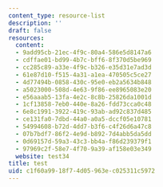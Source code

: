 ```yaml
---
content_type: resource-list
description: ''
draft: false
resources:
  content:
  - 9add95cb-21ec-4f9c-80a4-586e5d8147a6
  - cdffae01-bd99-4b7c-bff6-8f370d5be969
  - cc285c89-a33e-4f9c-b326-e35d31e7ad3d
  - 61e87d10-f515-4a31-a1ea-470505c5ce27
  - 4d77494b-0858-430c-95e0-eb2a5634b848
  - a5023000-508d-4e63-9f86-ee8965083e20
  - e56aaab5-13fa-4e2c-8c8b-25826da1001d
  - 1cf13858-7eb0-440e-8a26-fdd73cca0c48
  - 6e8c1991-3922-419c-93ab-ad92c837d485
  - ce131fa0-7dbd-44a0-a0a5-dccf05e10781
  - 54994608-b72d-4dd7-b3f6-c4f26d6a47c8
  - 07b7bdf7-86f2-4e9d-b892-7d4abb5da5dd
  - 0d69157d-59a3-43c3-bb4a-f86d239379f1
  - 97969c2f-58e7-4f70-9a39-af158e03e349
  website: test34
title: test
uid: c1f60a99-18f7-4d05-963e-c025311c5972
---
```

